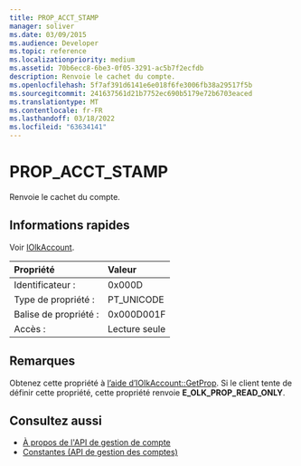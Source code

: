```yaml
---
title: PROP_ACCT_STAMP
manager: soliver
ms.date: 03/09/2015
ms.audience: Developer
ms.topic: reference
ms.localizationpriority: medium
ms.assetid: 70b6ecc8-6be3-0f05-3291-ac5b7f2ecfdb
description: Renvoie le cachet du compte.
ms.openlocfilehash: 5f7af391d6141e6e018f6fe3006fb38a29517f5b
ms.sourcegitcommit: 241637561d21b7752ec690b5179e72b6703eaced
ms.translationtype: MT
ms.contentlocale: fr-FR
ms.lasthandoff: 03/18/2022
ms.locfileid: "63634141"
---
```

# <a name="prop_acct_stamp"></a>PROP_ACCT_STAMP

Renvoie le cachet du compte.
  
## <a name="quick-info"></a>Informations rapides

Voir [IOlkAccount](iolkaccount.md).
  
|Propriété |Valeur |
|:-----|:-----|
|Identificateur :  <br/> |0x000D  <br/> |
|Type de propriété :  <br/> |PT_UNICODE  <br/> |
|Balise de propriété :  <br/> |0x000D001F  <br/> |
|Accès :  <br/> |Lecture seule  <br/> |
   
## <a name="remarks"></a>Remarques

Obtenez cette propriété à [l’aide d’IOlkAccount::GetProp](iolkaccount-getprop.md). Si le client tente de définir cette propriété, cette propriété renvoie **E_OLK_PROP_READ_ONLY**. 
  
## <a name="see-also"></a>Consultez aussi

- [À propos de l'API de gestion de compte](about-the-account-management-api.md)  
- [Constantes (API de gestion des comptes)](constants-account-management-api.md)

